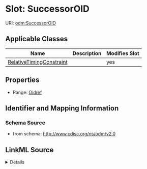 # Slot: SuccessorOID

URI: [odm:SuccessorOID](http://www.cdisc.org/ns/odm/v2.0/SuccessorOID)



<!-- no inheritance hierarchy -->




## Applicable Classes

| Name | Description | Modifies Slot |
| --- | --- | --- |
[RelativeTimingConstraint](RelativeTimingConstraint.md) |  |  yes  |







## Properties

* Range: [Oidref](Oidref.md)





## Identifier and Mapping Information







### Schema Source


* from schema: http://www.cdisc.org/ns/odm/v2.0




## LinkML Source

<details>
```yaml
name: SuccessorOID
from_schema: http://www.cdisc.org/ns/odm/v2.0
rank: 1000
alias: SuccessorOID
domain_of:
- RelativeTimingConstraint
range: oidref

```
</details>